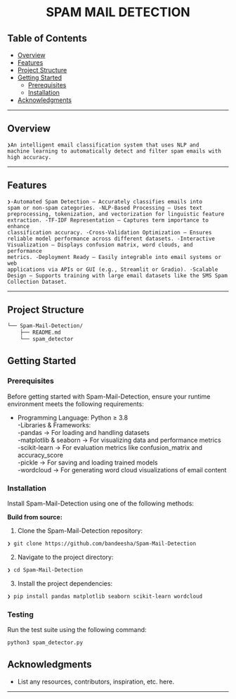 
<p align="center"><h1 align="center">SPAM MAIL DETECTION</h1></p>

##  Table of Contents

- [ Overview](#-overview)
- [ Features](#-features)
- [ Project Structure](#-project-structure)
- [ Getting Started](#-getting-started)
  - [ Prerequisites](#-prerequisites)
  - [ Installation](#-installation)
- [ Acknowledgments](#-acknowledgments)

---

##  Overview

<code>❯An intelligent email classification system that uses NLP and machine learning to automatically detect and filter spam emails with high accuracy.</code>

---

##  Features

<code>❯-Automated Spam Detection – Accurately classifies emails into spam or non-spam categories.
-NLP-Based Processing – Uses text preprocessing, tokenization, and vectorization for linguistic feature extraction.
-TF-IDF Representation – Captures term importance to enhance classification accuracy.
-Cross-Validation Optimization – Ensures reliable model performance across different datasets.
-Interactive Visualization – Displays confusion matrix, word clouds, and performance metrics.
-Deployment Ready – Easily integrable into email systems or web applications via APIs or GUI (e.g., Streamlit or Gradio).
-Scalable Design – Supports training with large email datasets like the SMS Spam Collection Dataset.</code>

---

##  Project Structure

```sh
└── Spam-Mail-Detection/
    ├── README.md
    └── spam_detector
```

##  Getting Started

###  Prerequisites

Before getting started with Spam-Mail-Detection, ensure your runtime environment meets the following requirements:

- Programming Language: Python ≥ 3.8<br>
-Libraries & Frameworks:<br>
-pandas → For loading and handling datasets<br>
-matplotlib & seaborn → For visualizing data and performance metrics<br>
-scikit-learn → For evaluation metrics like confusion_matrix and accuracy_score<br>
-pickle → For saving and loading trained models<br>
-wordcloud → For generating word cloud visualizations of email content<br>


###  Installation

Install Spam-Mail-Detection using one of the following methods:

**Build from source:**

1. Clone the Spam-Mail-Detection repository:
```sh
❯ git clone https://github.com/bandeesha/Spam-Mail-Detection
```

2. Navigate to the project directory:
```sh
❯ cd Spam-Mail-Detection
```

3. Install the project dependencies:

```sh
❯ pip install pandas matplotlib seaborn scikit-learn wordcloud

```

###  Testing
Run the test suite using the following command:
```sh
python3 spam_detector.py

```



##  Acknowledgments

- List any resources, contributors, inspiration, etc. here.

---
